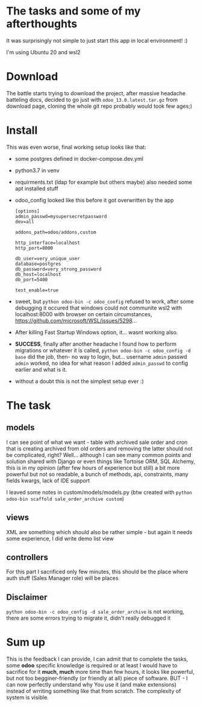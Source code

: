 # The tasks and some of my afterthoughts

It was surprisingly not simple to just start this app in local environment! :)

I'm using Ubuntu 20 and wsl2

# Download

The battle starts trying to download the project, after massive headache batteling docs, decided to go just with `odoo_13.0.latest.tar.gz` from download page, cloning the whole git repo probably would took few ages;)

# Install

This was even worse, final working setup looks like that:
  - some postgres defined in docker-compose.dev.yml
  - python3.7 in venv
  - requirments.txt (ldap for example but others maybe) also needed some apt installed stuff
  - odoo_config looked like this before it got overwritten by the app

    ```
    [options]
    admin_passwd=mysupersecretpassword
    dev=all
    
    addons_path=odoo/addons,custom
    
    http_interface=localhost
    http_port=8000
    
    db_user=very_unique_user
    database=postgres
    db_password=very_strong_password
    db_host=localhost
    db_port=5400
    
    test_enable=true
    ```
  - sweet, but `python odoo-bin -c odoo_config` refused to work, after some debugging it occured that windows could not communite wsl2 with localhost:8000 with browser on certain circumstances, https://github.com/microsoft/WSL/issues/5298... 
  - After killing Fast Startup Windows option, it... wasnt working also. 
  - **SUCCESS**, finally after another headache I found how to perform migrations or whatever it is called, `python odoo-bin -c odoo_config -d base` did the job, then- no way to login, but... username `admin` passwd `admin` worked, no idea for what reason I added `admin_passwd` to config earlier and what is it.
  - without a doubt this is not the simplest setup ever :)

#  The task

##  models 
I can see point of what we want - table with archived sale order and cron that is creating archived from old orders and removing the latter should not be complicated, right? Well... although I can see many common points and solution shared with Django or even things like Tortoise ORM, SQL Alchemy, this is in my opinion (after few hours of experience but still) a bit more powerful but not so readable, a bunch of methods, api, constraints, many fields kwargs, lack of IDE support

I leaved some notes in custom/models/models.py (btw created with `python odoo-bin scaffold sale_order_archive custom`)

## views
XML are something which should also be rather simple - but again it needs some experience, I did write demo list view

## controllers
For this part I sacrificed only few minutes, this should be the place where auth stuff (Sales Manager role) will be places

## Disclaimer

`python odoo-bin -c odoo_config -d sale_order_archive` is not working, there are some errors trying to migrate it, didn't really debugged it

# Sum up
This is the feedback I can provide, I can admit that to complete the tasks, some **odoo** specific knowledge is required or at least I would have to sacrifice for it **much, much** more time than few hours, it looks like powerful, but not too begginer-friendly (or friendly at all) piece of software. BUT - I can now perfectly understand why You use it (and make extensions) instead of wrriting something like that from scratch. The complexity of system is visible.